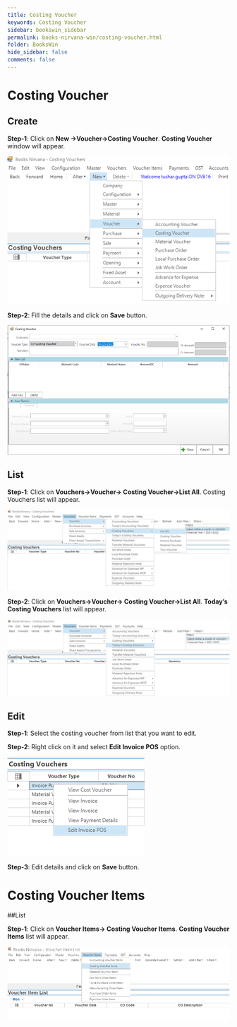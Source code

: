 ```yaml
---
title: Costing Voucher
keywords: Costing Voucher
sidebar: bookswin_sidebar
permalink: books-nirvana-win/costing-voucher.html
folder: BooksWin
hide_sidebar: false
comments: false
---
```


# Costing Voucher

## Create

**Step-1**: Click on **New ->Voucher->Costing Voucher**. **Costing Voucher** window will appear.

![](/images/CostingVoucherSelectMenu.png)

**Step-2**: Fill the details and click on **Save** button.

![](/images/CostingVoucherSelectForm.png)


## List

**Step-1**: Click on **Vouchers->Voucher-> Costing Voucher->List All**. Costing Vouchers list will appear.

![](/images/CostingVoucherList.png)
 
**Step-2**: Click on **Vouchers->Voucher-> Costing Voucher->List All**. **Today’s Costing Vouchers** list will appear.

![](/images/CostingVoucherList1.png) 
 

## Edit

**Step-1**: Select the costing voucher from list that you want to edit.

**Step-2**: Right click on it and select **Edit Invoice POS** option.

![](/images/CostingVoucherEdit.png)

**Step-3**: Edit details and click on **Save** button.



# Costing Voucher Items

##List

**Step-1**: Click on **Voucher Items-> Costing Voucher Items**. **Costing Voucher Items** list will appear.

![](/images/CostingVoucherItemsList.png)

